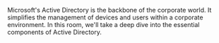 Microsoft's Active Directory is the backbone of the corporate world. It simplifies the management of devices and users within a corporate environment. In this room, we'll take a deep dive into the essential components of Active Directory.

